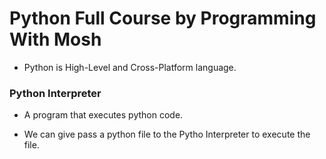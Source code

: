# Python Full Course by Programming With Mosh

- Python is High-Level and Cross-Platform language.

### Python Interpreter

- A program that executes python code.

- We can give pass a python file to the Pytho Interpreter to execute the file.